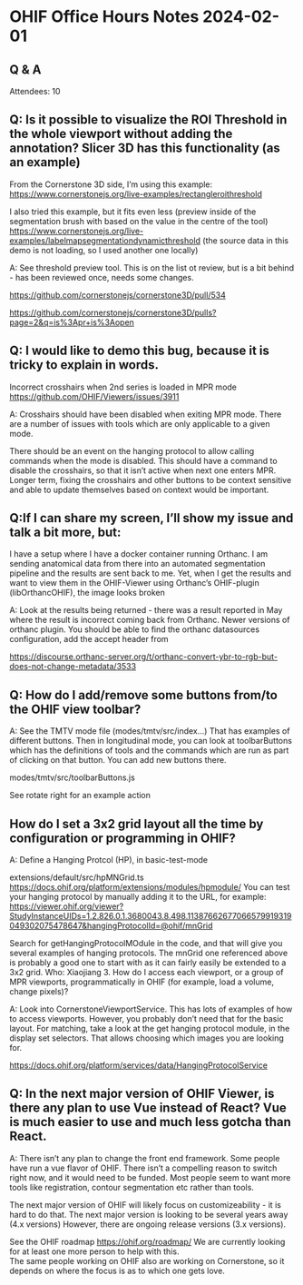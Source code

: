 # OHIF Office Hours Notes 2024-02-01


## Q & A

Attendees: 10



## Q: Is it possible to visualize the ROI Threshold in the whole viewport without adding the annotation? Slicer 3D has this functionality (as an example)

From the Cornerstone 3D side, I’m using this example:
https://www.cornerstonejs.org/live-examples/rectangleroithreshold

I also tried this example, but it fits even less (preview inside of the segmentation brush with based on the value in the centre of the tool)
https://www.cornerstonejs.org/live-examples/labelmapsegmentationdynamicthreshold 
(the source data in this demo is not loading, so I used another one locally)

A: See threshold preview tool.  This is on the list ot review, but is a bit behind - has been reviewed once, needs some changes.

https://github.com/cornerstonejs/cornerstone3D/pull/534

https://github.com/cornerstonejs/cornerstone3D/pulls?page=2&q=is%3Apr+is%3Aopen


## Q: I would like to demo this bug, because it is tricky to explain in words.

Incorrect crosshairs when 2nd series is loaded in MPR mode
https://github.com/OHIF/Viewers/issues/3911

A: Crosshairs should have been disabled when exiting MPR mode.  There are a number of issues with tools which are only applicable to a given mode.

There should be an event on the hanging protocol to allow calling commands when the mode is disabled.  This should have a command to disable the crosshairs, so that it isn’t active when next one enters MPR.  Longer term, fixing the crosshairs and other buttons to be context sensitive and able to update themselves based on context would be important.

## Q:If I can share my screen, I’ll show my issue and talk a bit more, but:

I have a setup where I have a docker container running Orthanc. I am sending anatomical data from there into an automated segmentation pipeline and the results are sent back to me. Yet, when I get the results and want to view them in the OHIF-Viewer using Orthanc’s OHIF-plugin (libOrthancOHIF), the image looks broken 

A: Look at the results being returned - there was a result reported in May where the result is incorrect coming back from Orthanc.  Newer versions of orthanc plugin.  You should be able to find the orthanc datasources configuration, add the accept header from 

https://discourse.orthanc-server.org/t/orthanc-convert-ybr-to-rgb-but-does-not-change-metadata/3533


## Q: How do I add/remove some buttons from/to the OHIF view toolbar?
    
A: See the TMTV mode file (modes/tmtv/src/index…)  That has examples of different buttons.
Then in longitudinal mode, you can look at toolbarButtons which has the definitions of tools and the commands which are run as part of clicking on that button.  You can add new buttons there.   

modes/tmtv/src/toolbarButtons.js

See rotate right for an example action


## How do I set a 3x2 grid layout all the time by configuration or programming in OHIF?

A: Define a Hanging Protcol (HP), in basic-test-mode

extensions/default/src/hpMNGrid.ts
https://docs.ohif.org/platform/extensions/modules/hpmodule/ 
You can test your hanging protocol by manually adding it to the URL, for example:
https://viewer.ohif.org/viewer?StudyInstanceUIDs=1.2.826.0.1.3680043.8.498.11387662677066579919319049302075478647&hangingProtocolId=@ohif/mnGrid

Search for getHangingProtocolMOdule in the code, and that will give you several examples of hanging protocols.  The mnGrid one referenced above is probably a good one to start with as it can fairly easily be extended to a 3x2 grid.
Who: Xiaojiang
     3. How do  I access each viewport, or a group of MPR viewports, programmatically in OHIF (for example, load a volume, change pixels)?

A: Look into CornerstoneViewportService.  This has lots of examples of how to access viewports.  However, you probably don’t need that for the basic layout.
For matching, take a look at the get hanging protocol module, in the display set selectors.  That allows choosing which images you are looking for.

https://docs.ohif.org/platform/services/data/HangingProtocolService


## Q: In the next major version of OHIF Viewer, is there any plan to use Vue instead of React? Vue is much easier to use and much less gotcha than React.

A: There isn’t any plan to change the front end framework.  Some people have run a vue flavor of OHIF.  There isn’t a compelling reason to switch right now, and it would need to be funded.  Most people seem to want more tools like registration, contour segmentation etc rather than tools.

The next major version of OHIF will likely focus on customizeability - it is hard to do that.  The next major version is looking to be several years away (4.x versions)  However, there are ongoing release versions (3.x versions).

See the OHIF roadmap https://ohif.org/roadmap/ 
We are currently looking for at least one more person to help with this.  
The same people working on OHIF also are working on Cornerstone, so it depends on where the focus is as to which one gets love.





